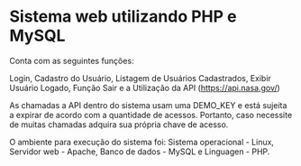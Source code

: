 # Sistema web utilizando PHP e MySQL

Conta com as seguintes funções:

Login,
Cadastro do Usuário,
Listagem de Usuários Cadastrados,
Exibir Usuário Logado,
Função Sair e a
Utilização da API (https://api.nasa.gov/)

As chamadas a API dentro do sistema usam uma DEMO_KEY e está sujeita a expirar de acordo com a quantidade de acessos. Portanto, caso necessite de muitas chamadas adquira sua própria chave de acesso.

O ambiente para execução do sistema foi: Sistema operacional - Linux, Servidor web - Apache, Banco de dados - MySQL e Linguagen - PHP.
